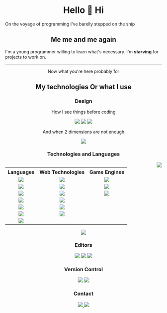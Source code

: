 <h1 align="center">Hello 👋 Hi </h1>

On the voyage of programming I've barelly stepped on the ship

<h2 align='center'>
  Me me and me again
</h2>

I'm a young programmer willing to learn what's necessary. 
I'm <strong>starving</strong> for projects to work on.

---

<p align='center'>Now what you're here probably for</p>

<h2 align='center'>
  My technologies Or what I use
</h2>

<h3 align='center'>Design</h3>
<p align='center'>
   How I see things before coding
</p>
<p align='center'>
  <img src="https://img.shields.io/badge/figma-%23F24E1E.svg?style=for-the-badge&logo=figma&logoColor=white" />
  <img src="https://img.shields.io/badge/Inkscape-e0e0e0?style=for-the-badge&logo=inkscape&logoColor=080A13" />
  <img src="https://img.shields.io/badge/Gimp-657D8B?style=for-the-badge&logo=gimp&logoColor=FFFFFF" />
</p>
<p align='center'>
  And when 2 dimensions are not enough
</p>
<p align='center'>
  <img src="https://img.shields.io/badge/blender-%23F5792A.svg?style=for-the-badge&logo=blender&logoColor=white" />
</p>


<h3 align="center">Technologies and Languages</h3>
<img align='right' src="https://github-readme-stats.vercel.app/api/top-langs/?username=dOnTaSkAbOuTmYnAmE&theme=tokyonight" />
<table align='center'>
  <tr>
    <th>Languages</th>
    <th>Web Technologies</th>
    <th>Game Engines</th>
  </tr>
  <tr>
    <td align="center">
      <img src="https://img.shields.io/badge/c%23-%23239120.svg?style=for-the-badge&logo=c-sharp&logoColor=white" /> 
    </td>
    <td align="center">
      <img src="https://img.shields.io/badge/angular-%23DD0031.svg?style=for-the-badge&logo=angular&logoColor=white" /> 
    </td>
    <td align="center">
      <img src="https://img.shields.io/badge/GODOT-%23FFFFFF.svg?style=for-the-badge&logo=godot-engine" /> 
    </td>
  </tr>
  <tr>
    <td align="center">
      <img src="https://img.shields.io/badge/css3-%231572B6.svg?style=for-the-badge&logo=css3&logoColor=white" />
    </td>
    <td align="center">
      <img src="https://img.shields.io/badge/bootstrap-%23563D7C.svg?style=for-the-badge&logo=bootstrap&logoColor=white" /> 
    </td>
    <td align="center">
      <img src="https://img.shields.io/badge/unity-%23000000.svg?style=for-the-badge&logo=unity&logoColor=white" />
    </td>
  </tr>
  <tr>
    <td align="center">
      <img src="https://img.shields.io/badge/html5-%23E34F26.svg?style=for-the-badge&logo=html5&logoColor=white" />
    </td>
    <td align="center">
      <img src="https://img.shields.io/badge/jquery-%230769AD.svg?style=for-the-badge&logo=jquery&logoColor=white" />
    </td>
    <td align="center">
       <img src="https://img.shields.io/badge/.NET-5C2D91?style=for-the-badge&logo=.net&logoColor=white" />
    </td>
  </tr>
  <tr>
    <td align="center">
      <img src="https://img.shields.io/badge/javascript-%23323330.svg?style=for-the-badge&logo=javascript&logoColor=%23F7DF1E" />
    </td>
    <td align="center">
      <img src="https://img.shields.io/badge/node.js-6DA55F?style=for-the-badge&logo=node.js&logoColor=white" />
    </td>
    <td></td>
  </tr>
  <tr>
    <td align="center">
       <img src="https://img.shields.io/badge/typescript-%23007ACC.svg?style=for-the-badge&logo=typescript&logoColor=white" />
    </td>
    <td align="center">
      <img src="https://img.shields.io/badge/react-%2320232a.svg?style=for-the-badge&logo=react&logoColor=%2361DAFB" />
    </td>
    <td></td>
  </tr>
  <tr> 
    <td align="center">
     <img src="https://img.shields.io/badge/java-%23ED8B00.svg?style=for-the-badge&logo=openjdk&logoColor=white" />
    </td>
    <td align="center">
       <img src="https://img.shields.io/badge/vite-%23646CFF.svg?style=for-the-badge&logo=vite&logoColor=white" /> 
     </td>
    <td></td>
  </tr>
  <tr>
    <td align="center">
      <img src="https://img.shields.io/badge/SASS-hotpink.svg?style=for-the-badge&logo=SASS&logoColor=white" />
    </td>
    <td>
    </td>
    <td></td>
  </tr>
</table>

<p align="center">
  <img src="https://github-readme-stats.vercel.app/api?username=dOnTaSkAbOuTmYnAmE&show_icons=true&theme=tokyonight" />
</p>


<h3 align="center">Editors</h3>
<p align="center">
  <img src="https://img.shields.io/badge/Obsidian-%23483699.svg?style=for-the-badge&logo=obsidian&logoColor=white" />
  <img src="https://img.shields.io/badge/Visual%20Studio%20Code-0078d7.svg?style=for-the-badge&logo=visual-studio-code&logoColor=white" />
  <img src="https://img.shields.io/badge/Android%20Studio-3DDC84.svg?style=for-the-badge&logo=android-studio&logoColor=white" />
</p>

<h3 align="center">Version Control</h3>
<p align="center">
  <img src="https://img.shields.io/badge/git-%23F05033.svg?style=for-the-badge&logo=git&logoColor=white" />
  <img src="https://img.shields.io/badge/github-%23121011.svg?style=for-the-badge&logo=github&logoColor=white" />
</p>

<h3 align="center">Contact</h3>
<p align="center">
  <a href="https://discordapp.com/users/692633878191538177">
    <img src="https://img.shields.io/badge/Discord-%235865F2.svg?style=for-the-badge&logo=discord&logoColor=white" />
  </a>
  
  <a href = "mailto:sylwester.marcin.poltorak@gmail.com">
    <img src="https://img.shields.io/badge/Gmail-D14836?style=for-the-badge&logo=gmail&logoColor=white" />
  </a>
</p>

<!--
**dOnTaSkAbOuTmYnAmE/dOnTaSkAbOuTmYnAmE** is a ✨ _special_ ✨ repository because its `README.md` (this file) appears on your GitHub profile.

Here are some ideas to get you started:

- 🔭 I’m currently working on ...
- 🌱 I’m currently learning ...
- 👯 I’m looking to collaborate on ...
- 🤔 I’m looking for help with ...
- 💬 Ask me about ...
- 📫 How to reach me: ...
- 😄 Pronouns: ...
- ⚡ Fun fact: ..
-->

